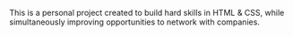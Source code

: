 This is a personal project created to build hard skills in HTML & CSS, while simultaneously improving opportunities to network with companies.
